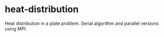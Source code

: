 # heat-distribution
Heat distribution in a plate problem. Serial algorithm and parallel versions using MPI. 
